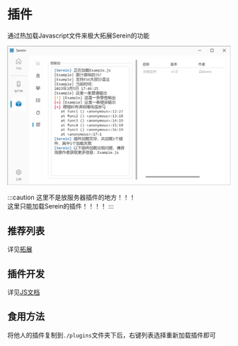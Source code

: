 # 插件

通过热加载Javascript文件来极大拓展Serein的功能

![插件](javacriptplugins.png)

:::caution
这里不是放服务器插件的地方！！！  
这里只能加载Serein的插件！！！！
:::

## 推荐列表

详见[拓展](https://market.serein.cc/resources)

## 插件开发

详见[JS文档](../development)

## 食用方法

将他人的插件复制到`./plugins`文件夹下后，右键列表选择重新加载插件即可
